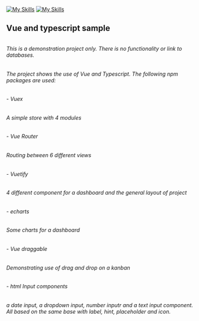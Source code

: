 [![My Skills](https://skills.thijs.gg/icons?i=vue)](https://skills.thijs.gg)
[![My Skills](https://skills.thijs.gg/icons?i=ts)](https://skills.thijs.gg)

## **Vue and typescript sample**
######
###### This is a demonstration project only. There is no functionality or link to databases.
###### The project shows the use of Vue and Typescript. The following npm packages are used:
###### 
######  - Vuex
######    A simple store with 4 modules
######
######  - Vue Router
######    Routing between 6 different views
######
######  - Vuetify
######    4 different component for a dashboard and the general layout of project
######
######  - echarts
######    Some charts for a dashboard
######
######  - Vue draggable
######    Demonstrating use of drag and drop on a kanban
######
######  - html Input components
######    a date input, a dropdown input, number inputr and a text input component. All based on the same base with label, hint, placeholder and icon.

